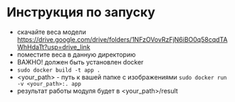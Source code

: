 # Инструкция по запуску

- скачайте веса модели https://drive.google.com/drive/folders/1NFzOVovRzFjN6iBO0q58cqdTAWhHdaTt?usp=drive_link
- поместите веса в данную директорию
- ВАЖНО! должен быть установлен docker
- ```sudo docker build -t app .```
- <your_path> - путь к вашей папке с изображениями
  ```sudo docker run -v <your_path>:. app```
- результат работы модуля будет в <your_path>/result

